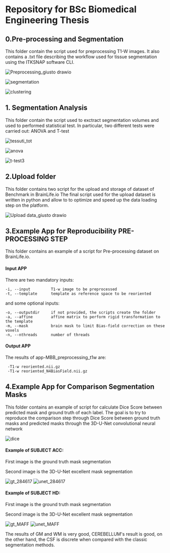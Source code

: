 # Repository for BSc Biomedical Engineering Thesis

## 0.Pre-processing and Segmentation

This folder contain the script used for preprocessing T1-W images. It also contains a .txt file 
describing the workflow used for tissue segmentation using the ITKSNAP software CLI.

![Preprocessing_giusto drawio](https://user-images.githubusercontent.com/78934727/142078775-1a50e3ad-7be1-4b12-bf15-ff93dcb0eb70.png)

![segmentation](https://user-images.githubusercontent.com/78934727/142191006-f16cdb4e-0eef-48f1-bf62-bd1b57f991d8.png)

![clustering](https://user-images.githubusercontent.com/78934727/142191087-ec51bbe9-c201-4bfa-8368-c3516a9d5caf.png)




## 1. Segmentation Analysis

This folder contain the script used to exctract segmentation volumes and used to performed
statistical test. In particular, two different tests were carried out: ANOVA and T-test

![tessuti_tot](https://user-images.githubusercontent.com/78934727/142190412-eb69ded9-c777-4706-bef1-8641929ab1ad.png)

![anova](https://user-images.githubusercontent.com/78934727/142190454-bb1e51af-122e-4f52-becd-5bf3ecc33be4.png)

![t-test3](https://user-images.githubusercontent.com/78934727/142190837-4ced7b17-e33d-4809-afe5-000659137fd3.png)




## 2.Upload folder

This folder contains two script for the upload and storage of dataset of Benchmark in BrainLife.io
The final script used for the upload dataset is written in python and allow to to optimize and 
speed up the data loading step on the platform.

![Upload data_giusto drawio](https://user-images.githubusercontent.com/78934727/142075402-437669ee-49af-4d63-b515-b07e07c40878.png)

## 3.Example App for Reproducibility PRE-PROCESSING STEP

This folder contains an example of a script for Pre-processing dataset on BrainLife.io.

#### Input APP

There are two mandatory inputs:
    
	-i, --input         T1-w image to be preprocessed    
	-t, --template      template as reference space to be reoriented
   
and some optional inputs:

	-o, --outputdir     if not provided, the scripts create the folder 
	-a, --affine        affine matrix to perform rigid transformation to the template
	-m, --mask          brain mask to limit Bias-field correction on these voxels     
	-n, --nthreads      number of threads

#### Output APP

The results of app-MBB_preprocessing_t1w are:
     
     -T1-w reoriented.nii.gz
     -T1-w reoriented_N4BiasField.nii.gz

## 4.Example App for Comparison Segmentation Masks

This folder contains an example of script for calculate Dice Score between predicted mask and ground truth of each label.
The goal is to try to reproduce the comparison step through Dice Score between ground truth masks and predicted masks 
through the 3D-U-Net convolutional neural network

![dice](https://user-images.githubusercontent.com/78934727/142238239-fa45584b-ced7-491a-a67b-46532628066b.png)

#### Example of SUBJECT ACC:

First image is the ground truth mask segmentation

Second image is the 3D-U-Net excellent mask segmentation

![gt_284617](https://user-images.githubusercontent.com/78934727/142241237-8edbedce-a102-47bc-9e66-fb383bb423d2.png)
![unet_284617](https://user-images.githubusercontent.com/78934727/142241557-c4e24262-f578-46ca-8804-8c93f3fa8536.png)

#### Example of SUBJECT HD:

First image is the ground truth mask segmentation

Second image is the 3D-U-Net excellent mask segmentation

![gt_MAFF](https://user-images.githubusercontent.com/78934727/142241684-2b9449ed-552b-470d-87ff-9dccf428ee52.png)
![unet_MAFF](https://user-images.githubusercontent.com/78934727/142241700-7c65fbfa-395b-4ef4-94dd-d22815b1ce4f.png)

The results of GM and WM is very good, CEREBELLUM's result is good, on the other hand, the CSF is discrete when compared
with the classic segmentation methods.
